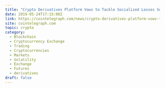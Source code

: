 ```yaml
---
title: "Crypto Derivatives Platform Vows to Tackle Socialized Losses Seen on Other Exchanges"
date: 2019-05-24T17:15:00Z
link: https://cointelegraph.com/news/crypto-derivatives-platform-vows-to-tackle-socialized-losses-seen-on-other-exchanges?utm_medium=RSS&utm_source=hune
site: cointelegraph.com
topic: crypto
category:
  - Blockchain
  - Cryptocurrency Exchange
  - Trading
  - Cryptocurrencies
  - Markets
  - Volatility
  - Exchange
  - Futures
  - derivatives
draft: false
---
```

